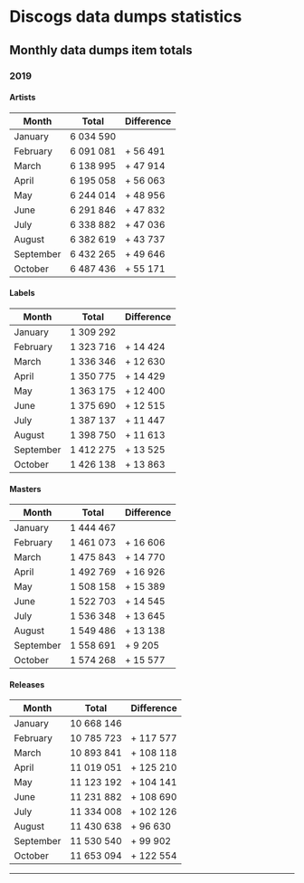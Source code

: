 # Discogs data dumps statistics

## Monthly data dumps item totals

### 2019

#### Artists

| Month     | Total     | Difference |
|-----------|-----------|------------|
| January   | 6 034 590 |            |
| February  | 6 091 081 | + 56 491   |
| March     | 6 138 995 | + 47 914   |
| April     | 6 195 058 | + 56 063   |
| May       | 6 244 014 | + 48 956   |
| June      | 6 291 846 | + 47 832   |
| July      | 6 338 882 | + 47 036   |
| August    | 6 382 619 | + 43 737   |
| September | 6 432 265 | + 49 646   |
| October   | 6 487 436 | + 55 171   |

#### Labels

| Month     | Total     | Difference |
|-----------|-----------|------------|
| January   | 1 309 292 |            |
| February  | 1 323 716 | + 14 424   |
| March     | 1 336 346 | + 12 630   |
| April     | 1 350 775 | + 14 429   |
| May       | 1 363 175 | + 12 400   |
| June      | 1 375 690 | + 12 515   |
| July      | 1 387 137 | + 11 447   |
| August    | 1 398 750 | + 11 613   |
| September | 1 412 275 | + 13 525   |
| October   | 1 426 138 | + 13 863   |

#### Masters

| Month     | Total     | Difference |
|-----------|-----------|------------|
| January   | 1 444 467 |            |
| February  | 1 461 073 | + 16 606   |
| March     | 1 475 843 | + 14 770   |
| April     | 1 492 769 | + 16 926   |
| May       | 1 508 158 | + 15 389   |
| June      | 1 522 703 | + 14 545   |
| July      | 1 536 348 | + 13 645   |
| August    | 1 549 486 | + 13 138   |
| September | 1 558 691 | +  9 205   |
| October   | 1 574 268 | + 15 577   |

#### Releases

| Month     | Total      | Difference |
|-----------|------------|------------|
| January   | 10 668 146 |            |
| February  | 10 785 723 | + 117 577  |
| March     | 10 893 841 | + 108 118  |
| April     | 11 019 051 | + 125 210  |
| May       | 11 123 192 | + 104 141  |
| June      | 11 231 882 | + 108 690  |
| July      | 11 334 008 | + 102 126  |
| August    | 11 430 638 | +  96 630  |
| September | 11 530 540 | +  99 902  |
| October   | 11 653 094 | + 122 554  |

---
